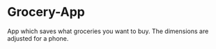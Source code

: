 # Grocery-App
App which saves what groceries you want to buy.
The dimensions are adjusted for a phone.
